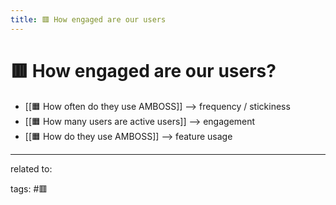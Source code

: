 ```yaml
---
title: 🟥 How engaged are our users
---
```

# 🟥 How engaged are our users?

- [[🟧 How often do they use AMBOSS]] --> frequency / stickiness
- [[🟧 How many users are active users]] --> engagement
- [[🟧 How do they use AMBOSS]] --> feature usage


---
related to: 

tags: #🟥 